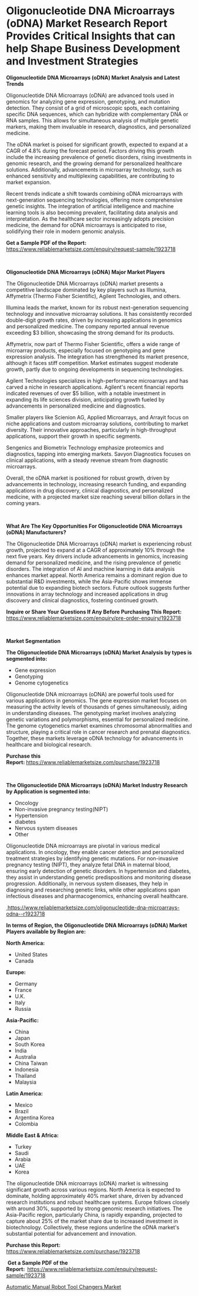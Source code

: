 <p><h1>Oligonucleotide DNA Microarrays (oDNA) Market Research Report Provides Critical Insights that can help Shape Business Development and Investment Strategies</h1></p><p><strong>Oligonucleotide DNA Microarrays (oDNA) Market Analysis and Latest Trends</strong></p>
<p><p>Oligonucleotide DNA Microarrays (oDNA) are advanced tools used in genomics for analyzing gene expression, genotyping, and mutation detection. They consist of a grid of microscopic spots, each containing specific DNA sequences, which can hybridize with complementary DNA or RNA samples. This allows for simultaneous analysis of multiple genetic markers, making them invaluable in research, diagnostics, and personalized medicine.</p><p>The oDNA market is poised for significant growth, expected to expand at a CAGR of 4.8% during the forecast period. Factors driving this growth include the increasing prevalence of genetic disorders, rising investments in genomic research, and the growing demand for personalized healthcare solutions. Additionally, advancements in microarray technology, such as enhanced sensitivity and multiplexing capabilities, are contributing to market expansion. </p><p>Recent trends indicate a shift towards combining oDNA microarrays with next-generation sequencing technologies, offering more comprehensive genetic insights. The integration of artificial intelligence and machine learning tools is also becoming prevalent, facilitating data analysis and interpretation. As the healthcare sector increasingly adopts precision medicine, the demand for oDNA microarrays is anticipated to rise, solidifying their role in modern genomic analysis.</p></p>
<p><strong>Get a Sample PDF of the Report:&nbsp;</strong> <a href="https://www.reliablemarketsize.com/enquiry/request-sample/1923718?utm_campaign=1836&utm_medium=2&utm_source=Github&utm_content=ia&utm_term=14012025&utm_id=oligonucleotide-dna-microarrays-odna">https://www.reliablemarketsize.com/enquiry/request-sample/1923718</a></p>
<p>&nbsp;</p>
<p><strong>Oligonucleotide DNA Microarrays (oDNA) Major Market Players</strong></p>
<p><p>The Oligonucleotide DNA Microarrays (oDNA) market presents a competitive landscape dominated by key players such as Illumina, Affymetrix (Thermo Fisher Scientific), Agilent Technologies, and others. </p><p>Illumina leads the market, known for its robust next-generation sequencing technology and innovative microarray solutions. It has consistently recorded double-digit growth rates, driven by increasing applications in genomics and personalized medicine. The company reported annual revenue exceeding $3 billion, showcasing the strong demand for its products.</p><p>Affymetrix, now part of Thermo Fisher Scientific, offers a wide range of microarray products, especially focused on genotyping and gene expression analysis. The integration has strengthened its market presence, although it faces stiff competition. Market estimates suggest moderate growth, partly due to ongoing developments in sequencing technologies.</p><p>Agilent Technologies specializes in high-performance microarrays and has carved a niche in research applications. Agilent's recent financial reports indicated revenues of over $5 billion, with a notable investment in expanding its life sciences division, anticipating growth fueled by advancements in personalized medicine and diagnostics.</p><p>Smaller players like Scienion AG, Applied Microarrays, and Arrayit focus on niche applications and custom microarray solutions, contributing to market diversity. Their innovative approaches, particularly in high-throughput applications, support their growth in specific segments.</p><p>Sengenics and Biometrix Technology emphasize proteomics and diagnostics, tapping into emerging markets. Savyon Diagnostics focuses on clinical applications, with a steady revenue stream from diagnostic microarrays.</p><p>Overall, the oDNA market is positioned for robust growth, driven by advancements in technology, increasing research funding, and expanding applications in drug discovery, clinical diagnostics, and personalized medicine, with a projected market size reaching several billion dollars in the coming years.</p></p>
<p>&nbsp;</p>
<p><strong>What Are The Key Opportunities For Oligonucleotide DNA Microarrays (oDNA) Manufacturers?</strong></p>
<p><p>The Oligonucleotide DNA Microarrays (oDNA) market is experiencing robust growth, projected to expand at a CAGR of approximately 10% through the next five years. Key drivers include advancements in genomics, increasing demand for personalized medicine, and the rising prevalence of genetic disorders. The integration of AI and machine learning in data analysis enhances market appeal. North America remains a dominant region due to substantial R&D investments, while the Asia-Pacific shows immense potential due to expanding biotech sectors. Future outlook suggests further innovations in array technology and increased applications in drug discovery and clinical diagnostics, fostering continued growth.</p></p>
<p><strong>Inquire or Share Your Questions If Any Before Purchasing This Report:</strong> <a href="https://www.reliablemarketsize.com/enquiry/pre-order-enquiry/1923718?utm_campaign=1836&utm_medium=2&utm_source=Github&utm_content=ia&utm_term=14012025&utm_id=oligonucleotide-dna-microarrays-odna">https://www.reliablemarketsize.com/enquiry/pre-order-enquiry/1923718</a></p>
<p>&nbsp;</p>
<p><strong>Market Segmentation</strong></p>
<p><strong>The Oligonucleotide DNA Microarrays (oDNA) Market Analysis by types is segmented into:</strong></p>
<p><ul><li>Gene expression</li><li>Genotyping</li><li>Genome cytogenetics</li></ul></p>
<p><p>Oligonucleotide DNA microarrays (oDNA) are powerful tools used for various applications in genomics. The gene expression market focuses on measuring the activity levels of thousands of genes simultaneously, aiding in understanding diseases. The genotyping market involves analyzing genetic variations and polymorphisms, essential for personalized medicine. The genome cytogenetics market examines chromosomal abnormalities and structure, playing a critical role in cancer research and prenatal diagnostics. Together, these markets leverage oDNA technology for advancements in healthcare and biological research.</p></p>
<p><strong>Purchase this Report:&nbsp;</strong><a href="https://www.reliablemarketsize.com/purchase/1923718?utm_campaign=1836&utm_medium=2&utm_source=Github&utm_content=ia&utm_term=14012025&utm_id=oligonucleotide-dna-microarrays-odna">https://www.reliablemarketsize.com/purchase/1923718</a></p>
<p>&nbsp;</p>
<p><strong>The Oligonucleotide DNA Microarrays (oDNA) Market Industry Research by Application is segmented into:</strong></p>
<p><ul><li>Oncology</li><li>Non-invasive pregnancy testing(NIPT)</li><li>Hypertension</li><li>diabetes</li><li>Nervous system diseases</li><li>Other</li></ul></p>
<p><p>Oligonucleotide DNA microarrays are pivotal in various medical applications. In oncology, they enable cancer detection and personalized treatment strategies by identifying genetic mutations. For non-invasive pregnancy testing (NIPT), they analyze fetal DNA in maternal blood, ensuring early detection of genetic disorders. In hypertension and diabetes, they assist in understanding genetic predispositions and monitoring disease progression. Additionally, in nervous system diseases, they help in diagnosing and researching genetic links, while other applications span infectious diseases and pharmacogenomics, enhancing overall healthcare.</p></p>
<p><a href="https://www.reliablemarketsize.com/oligonucleotide-dna-microarrays-odna--r1923718?utm_campaign=1836&utm_medium=2&utm_source=Github&utm_content=ia&utm_term=14012025&utm_id=oligonucleotide-dna-microarrays-odna">&nbsp;https://www.reliablemarketsize.com/oligonucleotide-dna-microarrays-odna--r1923718</a></p>
<p><strong>In terms of Region, the Oligonucleotide DNA Microarrays (oDNA) Market Players available by Region are:</strong></p>
<p>
    <p> <strong> North America: </strong>
        <ul>
            <li>United States</li>
            <li>Canada</li>
        </ul>
        </p> 
    <p> <strong> Europe: </strong>
        <ul>
            <li>Germany</li>
            <li>France</li>
            <li>U.K.</li>
            <li>Italy</li>
            <li>Russia</li>
        </ul>
        </p> 
    <p> <strong> Asia-Pacific: </strong>
        <ul>
            <li>China</li>
            <li>Japan</li>
            <li>South Korea</li>
            <li>India</li>
            <li>Australia</li>
            <li>China Taiwan</li>
            <li>Indonesia</li>
            <li>Thailand</li>
            <li>Malaysia</li>
        </ul>
        </p> 
    <p> <strong> Latin America: </strong>
        <ul>
            <li>Mexico</li>
            <li>Brazil</li>
            <li>Argentina Korea</li>
            <li>Colombia</li>
        </ul>
        </p> 
    <p> <strong> Middle East & Africa: </strong>
        <ul>
            <li>Turkey</li>
            <li>Saudi</li>
            <li>Arabia</li>
            <li>UAE</li>
            <li>Korea</li>
        </ul>
    </p>
    </p>
<p><p>The oligonucleotide DNA microarrays (oDNA) market is witnessing significant growth across various regions. North America is expected to dominate, holding approximately 40% market share, driven by advanced research institutions and robust healthcare systems. Europe follows closely with around 30%, supported by strong genomic research initiatives. The Asia-Pacific region, particularly China, is rapidly expanding, projected to capture about 25% of the market share due to increased investment in biotechnology. Collectively, these regions underline the oDNA market's substantial potential for advancement and innovation.</p></p>
<p><strong>Purchase this Report: </strong><a href="https://www.reliablemarketsize.com/purchase/1923718?utm_campaign=1836&utm_medium=2&utm_source=Github&utm_content=ia&utm_term=14012025&utm_id=oligonucleotide-dna-microarrays-odna">https://www.reliablemarketsize.com/purchase/1923718</a></p>
<p>&nbsp;<strong>Get a Sample PDF of the Report:&nbsp;&nbsp;</strong><a href="https://www.reliablemarketsize.com/enquiry/request-sample/1923718?utm_campaign=1836&utm_medium=2&utm_source=Github&utm_content=ia&utm_term=14012025&utm_id=oligonucleotide-dna-microarrays-odna">https://www.reliablemarketsize.com/enquiry/request-sample/1923718</a></p>
<p><strong></strong></p>
<p><p><a href="https://github.com/mabutironaldo/Market-Research-Report-List-6/blob/main/automatic-manual-robot-tool-changers-market.md?utm_campaign=1836&utm_medium=2&utm_source=Github&utm_content=ia&utm_term=14012025&utm_id=oligonucleotide-dna-microarrays-odna">Automatic Manual Robot Tool Changers Market</a></p></p>